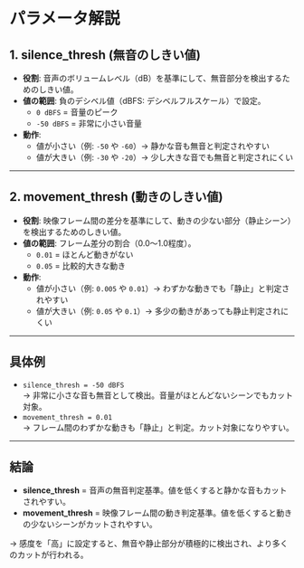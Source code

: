 # パラメータ解説

## 1. silence_thresh (無音のしきい値)
- **役割**: 音声のボリュームレベル（dB）を基準にして、無音部分を検出するためのしきい値。  
- **値の範囲**: 負のデシベル値（dBFS: デシベルフルスケール）で設定。  
  - `0 dBFS` = 音量のピーク  
  - `-50 dBFS` = 非常に小さい音量  
- **動作**:  
  - 値が小さい（例: `-50` や `-60`）→ 静かな音も無音と判定されやすい  
  - 値が大きい（例: `-30` や `-20`）→ 少し大きな音でも無音と判定されにくい  

---

## 2. movement_thresh (動きのしきい値)
- **役割**: 映像フレーム間の差分を基準にして、動きの少ない部分（静止シーン）を検出するためのしきい値。  
- **値の範囲**: フレーム差分の割合（0.0〜1.0程度）。  
  - `0.01` = ほとんど動きがない  
  - `0.05` = 比較的大きな動き  
- **動作**:  
  - 値が小さい（例: `0.005` や `0.01`）→ わずかな動きでも「静止」と判定されやすい  
  - 値が大きい（例: `0.05` や `0.1`）→ 多少の動きがあっても静止判定されにくい  

---

## 具体例
- `silence_thresh = -50 dBFS`  
  → 非常に小さな音も無音として検出。音量がほとんどないシーンでもカット対象。  
- `movement_thresh = 0.01`  
  → フレーム間のわずかな動きも「静止」と判定。カット対象になりやすい。  

---

## 結論
- **silence_thresh** = 音声の無音判定基準。値を低くすると静かな音もカットされやすい。  
- **movement_thresh** = 映像フレーム間の動き判定基準。値を低くすると動きの少ないシーンがカットされやすい。  

→ 感度を「高」に設定すると、無音や静止部分が積極的に検出され、より多くのカットが行われる。
